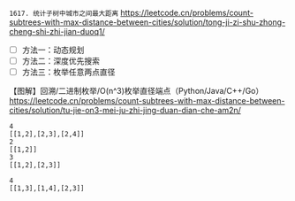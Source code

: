 
`1617. 统计子树中城市之间最大距离` https://leetcode.cn/problems/count-subtrees-with-max-distance-between-cities/solution/tong-ji-zi-shu-zhong-cheng-shi-zhi-jian-duoq1/
- [ ] 方法一：动态规划
- [ ] 方法二：深度优先搜索
- [ ] 方法三：枚举任意两点直径

【图解】回溯/二进制枚举/O(n^3)枚举直径端点（Python/Java/C++/Go） https://leetcode.cn/problems/count-subtrees-with-max-distance-between-cities/solution/tu-jie-on3-mei-ju-zhi-jing-duan-dian-che-am2n/

```
4
[[1,2],[2,3],[2,4]]
2
[[1,2]]
3
[[1,2],[2,3]]

4
[[1,3],[1,4],[2,3]]
```
